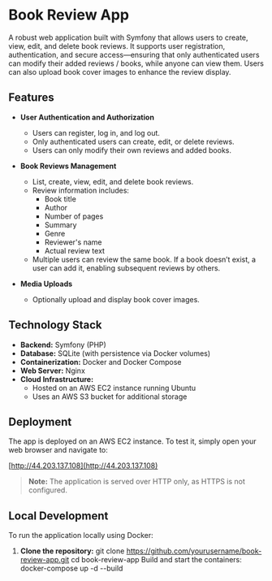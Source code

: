 # Book Review App

A robust web application built with Symfony that allows users to create, view, edit, and delete book reviews. It supports user registration, authentication, and secure access—ensuring that only authenticated users can modify their added reviews / books, while anyone can view them. Users can also upload book cover images to enhance the review display.

## Features

- **User Authentication and Authorization**
  - Users can register, log in, and log out.
  - Only authenticated users can create, edit, or delete reviews.
  - Users can only modify their own reviews and added books.

- **Book Reviews Management**
  - List, create, view, edit, and delete book reviews.
  - Review information includes:
    - Book title
    - Author
    - Number of pages
    - Summary
    - Genre
    - Reviewer's name
    - Actual review text
  - Multiple users can review the same book. If a book doesn’t exist, a user can add it, enabling subsequent reviews by others.

- **Media Uploads**
  - Optionally upload and display book cover images.

## Technology Stack

- **Backend:** Symfony (PHP)
- **Database:** SQLite (with persistence via Docker volumes)
- **Containerization:** Docker and Docker Compose
- **Web Server:** Nginx
- **Cloud Infrastructure:**
  - Hosted on an AWS EC2 instance running Ubuntu
  - Uses an AWS S3 bucket for additional storage

## Deployment

The app is deployed on an AWS EC2 instance. To test it, simply open your web browser and navigate to:

[http://44.203.137.108](http://44.203.137.108)

> **Note:** The application is served over HTTP only, as HTTPS is not configured.

## Local Development

To run the application locally using Docker:

1. **Clone the repository:**
   git clone https://github.com/yourusername/book-review-app.git
   cd book-review-app
Build and start the containers:
docker-compose up -d --build
